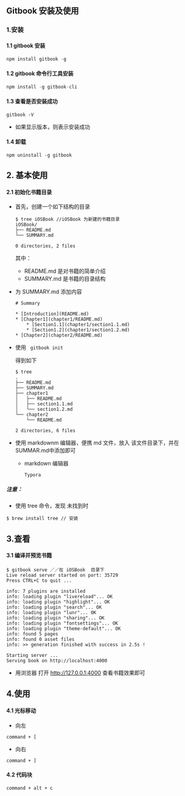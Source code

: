 ## Gitbook 安装及使用

### 1.安装

#### 1.1 gitbook  安装

```objective-c
npm install gitbook -g
```

#### 1.2 gitbook 命令行工具安装

```objective-c
npm install -g gitbook-cli
```

#### 1.3  查看是否安装成功

```
gitbook -V
```

- 如果显示版本，则表示安装成功 

#### 1.4 卸载

```
npm uninstall -g gitbook
```

## 2. 基本使用

#### 2.1 初始化书籍目录

- 首先，创建一个如下结构的目录

  ```
  $ tree iOSBook //iOSBook 为新建的书籍目录
  iOSBook/
  ├── README.md
  └── SUMMARY.md

  0 directories, 2 files
  ```

  其中：

  - README.md 是对书籍的简单介绍
  - SUMMARY.md 是书籍的目录结构

- 为 SUMMARY.md 添加内容

  ```
  # Summary

  * [Introduction](README.md)
  * [Chapter1](chapter1/README.md)
      * [Section1.1](chapter1/section1.1.md)
      * [Section1.2](chapter1/section1.2.md)
  * [Chapter2](chapter2/README.md)
  ```

- 使用 ``` gitbook init```

  得到如下

  ```
  $ tree
  .
  ├── README.md
  ├── SUMMARY.md
  ├── chapter1
  │   ├── README.md
  │   ├── section1.1.md
  │   └── section1.2.md
  └── chapter2
      └── README.md

  2 directories, 6 files
  ```

- 使用 markdownm 编辑器，便携 md 文件，放入 该文件目录下，并在 SUMMAR.md中添加即可

  - markdown  编辑器

    ```
    Typora
    ```

##### 注意：

- 使用 tree 命令，发现 未找到时

```
$ brew install tree // 安装
```

## 3.查看

#### 3.1 编译并预览书籍

```
$ gitbook serve ／／在 iOSBook  目录下
Live reload server started on port: 35729
Press CTRL+C to quit ...

info: 7 plugins are installed 
info: loading plugin "livereload"... OK 
info: loading plugin "highlight"... OK 
info: loading plugin "search"... OK 
info: loading plugin "lunr"... OK 
info: loading plugin "sharing"... OK 
info: loading plugin "fontsettings"... OK 
info: loading plugin "theme-default"... OK 
info: found 5 pages 
info: found 0 asset files 
info: >> generation finished with success in 2.5s ! 

Starting server ...
Serving book on http://localhost:4000
```

- 用浏览器 打开  http://127.0.0.1:4000 查看书籍效果即可

## 4.使用

#### 4.1 光标移动

- 向左

```
command + [    
```

- 向右

```
command + ]
```

#### 4.2 代码块

```
command + alt + c
```

